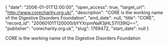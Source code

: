 {
  "date": "2006-01-01T12:00:00", 
  "open_access": true, 
  "target_url": "http://www.corecharity.org.uk/", 
  "description": "CORE is the working name of the Digestive Disorders Foundation", 
  "end_date": null, 
  "title": "CORE", 
  "record_id": "20060101T120000/bYYXrpmNaR3jHL57I139IQ==", 
  "publisher": "corecharity.org.uk", 
  "slug": 1769472, 
  "start_date": null
}

CORE is the working name of the Digestive Disorders Foundation